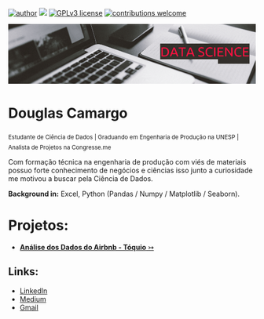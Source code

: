 [![author](https://img.shields.io/badge/author-douglascdsantos-red.svg)](https://www.linkedin.com/in/douglascdsantos/) [![](https://img.shields.io/badge/python-3.7+-blue.svg)](https://www.python.org/downloads/release/python-365/) [![GPLv3 license](https://img.shields.io/badge/License-GPLv3-blue.svg)](http://perso.crans.org/besson/LICENSE.html) [![contributions welcome](https://img.shields.io/badge/contributions-welcome-brightgreen.svg?style=flat)](https://github.com/douglascdsantos/data_science/issues)

<p align="center">
  <img src="Douglas Camargo (1).gif" >
</p>

# Douglas Camargo
<sub>Estudante de Ciência de Dados | Graduando em Engenharia de Produção na UNESP | Analista de Projetos na Congresse.me</sub>

Com formação técnica na engenharia de produção com viés de materiais possuo forte conhecimento de negócios e ciências isso junto a curiosidade me motivou a buscar pela Ciência de Dados.

**Background in:** Excel, Python (Pandas / Numpy / Matplotlib / Seaborn).

# Projetos:
- [**Análise dos Dados do Airbnb - Tóquio** ↣](https://github.com/douglascdsantos/data_science/tree/main/projetos/analisando_os_dados_do_airbnb_(tokyo))

## **Links:**
* [LinkedIn](https://www.linkedin.com/in/douglascdsantos)
* [Medium](https://douglascdsantos.medium.com)
* [Gmail](mailto:douglas.c.santos@unesp.br)
